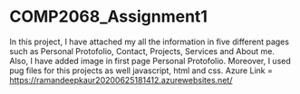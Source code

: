# COMP2068_Assignment1
In this project, I have attached my all the information in five different pages such as Personal Protofolio, Contact, Projects, Services and About me. Also, I have added image in first page 
Personal Protofolio. Moreover, I used pug files for this projects as well javascript, html and css.
Azure Link = https://ramandeepkaur20200625181412.azurewebsites.net/
